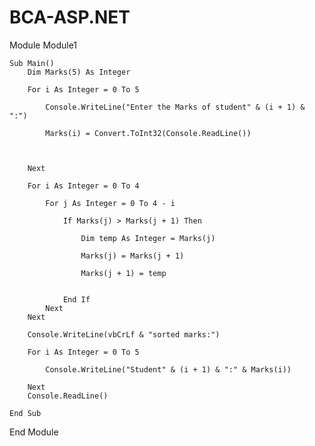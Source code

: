 # BCA-ASP.NET
Module Module1

    Sub Main()
        Dim Marks(5) As Integer

        For i As Integer = 0 To 5

            Console.WriteLine("Enter the Marks of student" & (i + 1) & ":")

            Marks(i) = Convert.ToInt32(Console.ReadLine())



        Next

        For i As Integer = 0 To 4

            For j As Integer = 0 To 4 - i

                If Marks(j) > Marks(j + 1) Then

                    Dim temp As Integer = Marks(j)

                    Marks(j) = Marks(j + 1)

                    Marks(j + 1) = temp


                End If
            Next
        Next

        Console.WriteLine(vbCrLf & "sorted marks:")

        For i As Integer = 0 To 5

            Console.WriteLine("Student" & (i + 1) & ":" & Marks(i))

        Next
        Console.ReadLine()

    End Sub

End Module
